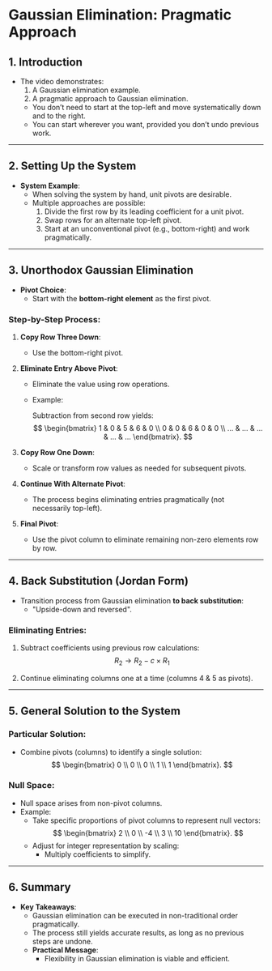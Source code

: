 # Gaussian Elimination: Pragmatic Approach

## 1. Introduction
- The video demonstrates:
   1. A Gaussian elimination example.
   2. A pragmatic approach to Gaussian elimination.
     - You don’t need to start at the top-left and move systematically down and to the right.
     - You can start wherever you want, provided you don’t undo previous work.

---

## 2. Setting Up the System
- **System Example**:
  - When solving the system by hand, unit pivots are desirable.
  - Multiple approaches are possible:
    1. Divide the first row by its leading coefficient for a unit pivot.
    2. Swap rows for an alternate top-left pivot.
    3. Start at an unconventional pivot (e.g., bottom-right) and work pragmatically.

---

## 3. Unorthodox Gaussian Elimination
- **Pivot Choice**:
  - Start with the **bottom-right element** as the first pivot.

### Step-by-Step Process:
1. **Copy Row Three Down**:
   - Use the bottom-right pivot.

2. **Eliminate Entry Above Pivot**:
   - Eliminate the value using row operations.
   - Example:
     
     Subtraction from second row yields:
     $$
     \begin{bmatrix} 
     1 & 0 & 5 & 6 & 0 \\ 
     0 & 0 & 6 & 0 & 0 \\ 
     ... & ... & ... & ... & ...
     \end{bmatrix}.
     $$
     
3. **Copy Row One Down**:
   - Scale or transform row values as needed for subsequent pivots.

4. **Continue With Alternate Pivot**:
   - The process begins eliminating entries pragmatically (not necessarily top-left).

5. **Final Pivot**:
   - Use the pivot column to eliminate remaining non-zero elements row by row.

---

## 4. Back Substitution (Jordan Form)
- Transition process from Gaussian elimination **to back substitution**:
  - "Upside-down and reversed".
  
### Eliminating Entries:
1. Subtract coefficients using previous row calculations:
   $$
   R_2 \to R_2 - c \times R_1
   $$

2. Continue eliminating columns one at a time (columns 4 & 5 as pivots).

---

## 5. General Solution to the System

### Particular Solution:
- Combine pivots (columns) to identify a single solution:
  $$
  \begin{bmatrix}
  0 \\ 0 \\ 0 \\ 1 \\ 1
  \end{bmatrix}.
  $$

### Null Space:
- Null space arises from non-pivot columns.
- Example:
  - Take specific proportions of pivot columns to represent null vectors:
    $$
    \begin{bmatrix}
    2 \\ 0 \\ -4 \\ 3 \\ 10
    \end{bmatrix}.
    $$
  - Adjust for integer representation by scaling:
    - Multiply coefficients to simplify.

---

## 6. Summary
- **Key Takeaways**:
  - Gaussian elimination can be executed in non-traditional order pragmatically.
  - The process still yields accurate results, as long as no previous steps are undone.
  - **Practical Message**:
    - Flexibility in Gaussian elimination is viable and efficient.